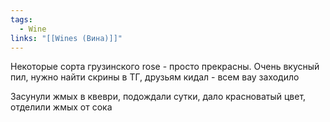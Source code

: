 ```yaml
---
tags:
  - Wine
links: "[[Wines (Вина)]]"
---
```


Некоторые сорта грузинского rose - просто прекрасны. Очень вкусный пил, нужно найти скрины в ТГ, друзьям кидал - всем вау заходило

Засунули жмых в квеври, подождали сутки, дало красноватый цвет, отделили жмых от сока